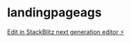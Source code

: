 # landingpageags

[Edit in StackBlitz next generation editor ⚡️](https://stackblitz.com/~/github.com/engpedrocarneiro/landingpageags)